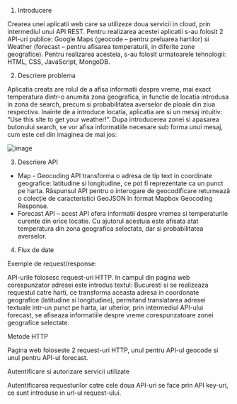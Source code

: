 1. Introducere

Crearea unei aplicatii web care sa utilizeze doua servicii in cloud, prin intermediul unui API REST. Pentru realizarea acestei aplicatii s-au folosit 2 API-uri publice: Google Maps (geocode – pentru preluarea hartilor) si Weather (forecast – pentru afisarea temperaturii, in diferite zone geografice). Pentru realizarea acesteia, s-au folosit urmatoarele tehnologii: HTML, CSS, JavaScript, MongoDB.

2. Descriere problema
 
Aplicatia creata are rolul de a afisa informatii despre vreme, mai exact temperatura dintr-o anumita zona geografica, in functie de locatia introdusa in zona de search, precum si probabilitatea averselor de ploaie din ziua respectiva. Inainte de a introduce locatia, aplicatia are si un mesaj intuitiv: “Use this site to get your weather!”. Dupa introducerea zonei si apasarea butonului search, se vor afisa informatiile necesare sub forma unui mesaj, cum este cel din imaginea de mai jos:

![image](https://user-images.githubusercontent.com/84004939/117771402-bb002f00-b23e-11eb-8d5e-e0df622dbe6d.png)


3. Descriere API
 
- Map - Geocoding API transforma o adresa de tip text in coordinate geografice: latitudine si longitudine, ce pot fi reprezentate ca un punct pe harta. Răspunsul API pentru o interogare de geocodificare returnează o colecție de caracteristici GeoJSON în format Mapbox Geocoding Response.
- Forecast API – acest API ofera informatii despre vremea si temperaturile curente din orice locatie. Cu ajutorul acestuia este afisata atat temperatura din zona geografica selectata, dar si probabilitatea averselor.

4. Flux de date
 
Exemple de request/response:

API-urile folosesc request-uri HTTP. In campul din pagina web corespunzator adresei este introdus textul: Bucuresti si se realizeaza requestul catre harti, ce transforma aceasta adresa in coordonate geografice (latitudine si longitudine), permitand translatarea adresei textuale intr-un punct pe harta, iar ulterior, prin intermediul API-ului forecast, se afiseaza informatiile despre vreme corespunzatoare zonei geografice selectate.

Metode HTTP

Pagina web foloseste 2 request-uri HTTP, unul pentru API-ul geocode si unul pentru API-ul forecast.

Autentificare si autorizare servicii utilizate

Autentificarea requesturilor catre cele doua API-uri se face prin API key-uri, ce sunt introduse in url-ul request-ului. 




